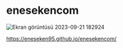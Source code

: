 # enesekencom

![Ekran görüntüsü 2023-09-21 182924](https://github.com/eneseken95/enesekencom/assets/144843964/657c38d8-e392-4b63-b2fe-2273811b1857)


https://eneseken95.github.io/enesekencom/

